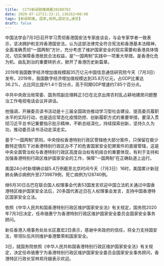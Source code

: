 ```yaml
---
title:  CCTV新闻联播摘要20200703
date: 2020-07-12T21:33:11.136262+08:00
tags: [新闻联播, 国家,病例,国安法,通信]
draft: false
---
```


中国法学会7月3日召开学习贯彻香港<span class="keywords_content">国安法</span>专家座谈会，与会专家学者一致表示，坚决拥护和支持香港<span class="keywords_content">国安法</span>，认为这部法律完全符合宪法和香港基本法精神，全面准确贯彻“一国两制”方针，充分考虑了维护<span class="keywords_content">国家</span>安全的现实需要和香港具体情况，切实保障香港居民合法权益，是“一国两制”实践中一项重大举措，是香港化危为机、由乱到治的重要转折点，掀开了香港历史新篇章。

2019年我国数字经济增加值规模超35万亿元中国信息<span class="keywords_fund">通信</span>研究院今天（7月3日）发布，2019年，我国数字经济增加值规模达到35.8万亿元，占GDP比重达36.2%，占比同比提升1.4个百分点，高于同期GDP增速约7.85个百分点。

中共中央政治局常委、国务院副总理韩正3日在北京出席农村乱占耕地建房问题整治工作电视电话会议并讲话。

他强调，开展委员读书活动是十三届全国政协推动学习型社会建设、提高委员履职水平的实际行动，也是适应常态化疫情防控、创新履职方式的重要举措，要深入贯彻习近平总书记重要指示批示精神，不断总结深化，持续探索创新，坚持久久为功，推动委员读书活动走深走实。

基于“一国两制”原则，中央授权香港特别行政区管辖绝大部分案件，只保留在极少数特定情形下对香港特别行政区办不了的危害<span class="keywords_content">国家</span>安全犯罪案件的直接管辖，这是中央全面管治权与香港特别行政区高度自治权有机结合的重要体现，有利于支持和加强香港特别行政区维护<span class="keywords_content">国家</span>安全的工作，保障“一国两制”在正确轨道上运行。

美国24小时新增确诊超5.4万例截至北京时间今天（7月3日）16时，美国累计新冠肺炎确诊<span class="keywords_content">病例</span>升至2739879例，死亡<span class="keywords_content">病例</span>为128740例。

继6月30日古巴在联合国人权理事会代表53国发言欢迎中国立法机关通过中国香港特区维护<span class="keywords_content">国家</span>安全法后，20多国代表近日在人权理事会发言，支持中国香港特区<span class="keywords_content">国家</span>安全立法。

依照《中华人民共和国香港特别行政区维护<span class="keywords_content">国家</span>安全法》有关规定，国务院2020年7月3日决定，任命骆惠宁为香港特别行政区维护<span class="keywords_content">国家</span>安全委员会<span class="keywords_content">国家</span>安全事务顾问。

新任香港入境事务处处长区嘉宏2日表示，感谢中央政府的信任，将全力支持<span class="keywords_content">国安法</span>，带领队伍共同维护香港繁荣和<span class="keywords_content">国家</span>安全。

3日，就国务院依照《中华人民共和国香港特别行政区维护<span class="keywords_content">国家</span>安全法》有关规定，决定任命骆惠宁为香港特别行政区维护<span class="keywords_content">国家</span>安全委员会<span class="keywords_content">国家</span>安全事务顾问，香港特区行政长官林郑月娥表示欢迎。
